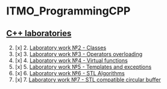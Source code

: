 # ITMO_ProgrammingCPP
## [C++ laboratories](https://drive.google.com/drive/folders/1pn6YN9MN8I01G1Bz-6saimffKrQ4Zyc7)

2. [x] 2. [Laboratory work №2 - Classes](LABS/LAB2)
3. [x] 3. [Laboratory work №3 - Operators overloading](LABS/LAB3)
4. [x] 4. [Laboratory work №4 - Virtual functions](LABS/LAB4)
5. [x] 5. [Laboratory work №5 - Templates and exceptions](LABS/LAB5)
6. [x] 6. [Laboratory work №6 - STL Algorithms](LABS/LAB6)
7. [x] 7. [Laboratory work №7 - STL compatible circular buffer](https://github.com/ew0s/ITMO_ProgrammingCPP/blob/master/LABS/LAB7/Circular_buffer.h)
